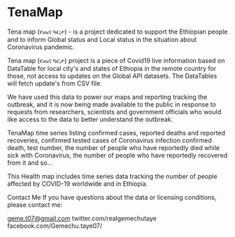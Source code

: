# TenaMap
Tena map (የጤና ካርታ) - is a project dedicated to support the Ethiopian people and to inform Global status and Local status in the situation about Coronavirus pandemic. 

Tena map (የጤና ካርታ) project is  a piece of Covid19 live information based on DataTable for local city's and states of Ethiopia in the remote country for those, not access to updates on the Global API datasets. The DataTables will fetch update's from CSV file.

We have used this data to power our maps and reporting tracking the outbreak, and it is now being made available to the public in response to requests from researchers, scientists and government officials who would like access to the data to better understand the outbreak.

TenaMap time series listing confirmed cases, reported deaths and reported recoveries, confirmed tested cases of Coronavirus infection
confirmed death, test number, the number of people who have reportedly died while sick with Coronavirus, the number of people who have reportedly recovered from it and so... 

This Health map includes time series data tracking the number of people affected by COVID-19 worldwide and in Ethiopia.



Contact Me
If you have questions about the data or licensing conditions, please contact me:

geme.t07@gmail.com
twitter.com/realgemechutaye
facebook.com/Gemechu.taye07/
